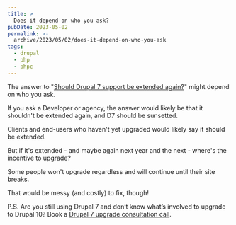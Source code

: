 ```yaml
---
title: >
  Does it depend on who you ask?
pubDate: 2023-05-02
permalink: >-
  archive/2023/05/02/does-it-depend-on-who-you-ask
tags:
  - drupal
  - php
  - phpc
---
```


The answer to "[Should Drupal 7 support be extended again?](https://www.oliverdavies.uk/archive/2023/05/01/should-drupal-7-support-be-extended-again)" might depend on who you ask.

If you ask a Developer or agency, the answer would likely be that it shouldn't be extended again, and D7 should be sunsetted.

Clients and end-users who haven't yet upgraded would likely say it should be extended.

But if it's extended - and maybe again next year and the next - where's the incentive to upgrade?

Some people won't upgrade regardless and will continue until their site breaks.

That would be messy (and costly) to fix, though!

P.S. Are you still using Drupal 7 and don’t know what’s involved to upgrade to Drupal 10? Book a [Drupal 7 upgrade consultation call](https://www.oliverdavies.uk/call).
